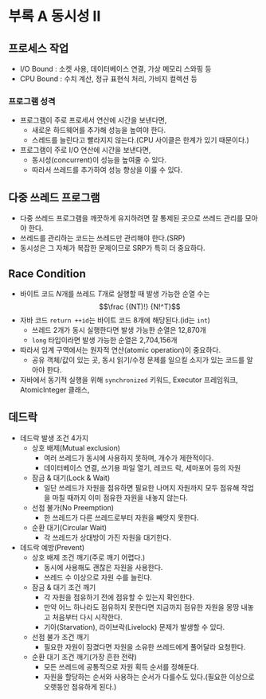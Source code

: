 # 부록 A 동시성 II

## 프로세스 작업
- I/O Bound : 소켓 사용, 데이터베이스 연결, 가상 메모리 스와핑 등
- CPU Bound : 수치 계산, 정규 표현식 처리, 가비지 컬렉션 등

### 프로그램 성격
- 프로그램이 주로 프로세서 연산에 시간을 보낸다면,
  - 새로운 하드웨어를 추가해 성능을 높여야 한다.
  - 스레드를 늘린다고 빨라지지 않는다.(CPU 사이클은 한계가 있기 때문이다.)
- 프로그램이 주로 I/O 연산에 시간을 보낸다면,
  - 동시성(concurrent)이 성능을 높여줄 수 있다.
  - 따라서 쓰레드를 추가하여 성능 향상을 이룰 수 있다.

## 다중 쓰레드 프로그램
- 다중 쓰레드 프로그램을 깨끗하게 유지하려면 잘 통제된 곳으로 쓰레드 관리를 모아야 한다.
- 쓰레드를 관리하는 코드는 쓰레드만 관리해야 한다.(SRP)
- 동시성은 그 자체가 복잡한 문제이므로 SRP가 특히 더 중요하다.

## Race Condition
- 바이트 코드 $N$개를 쓰레드 $T$개로 실행할 때 발생 가능한 순열 수는 $$\frac {(NT)!} {N!^T}$$
- 자바 코드 `return ++id`는 바이트 코드 8개에 해당된다.(id는 `int`)
  - 쓰레드 2개가 동시 실행한다면 발생 가능한 순열은 12,870개
  - `long` 타입이라면 발생 가능한 순열은 2,704,156개
- 따라서 임계 구역에서는 원자적 연산(atomic operation)이 중요하다.
  - 공유 객체/값이 있는 곳, 동시 읽기/수정 문제를 일으킬 소지가 있는 코드를 알아야 한다.
- 자바에서 동기적 실행을 위해 `synchronized` 키워드, Executor 프레임워크, AtomicInteger 클래스, 

## 데드락
- 데드락 발생 조건 4가지
  - 상호 배제(Mutual exclusion)
    - 여러 쓰레드가 동시에 사용하지 못하며, 개수가 제한적이다.
    - 데이터베이스 연결, 쓰기용 파일 열기, 레코드 락, 세마포어 등의 자원
  - 잠금 & 대기(Lock & Wait)
    - 일단 쓰레드가 자원을 점유하면 필요한 나머지 자원까지 모두 점유해 작업을 마칠 때까지 이미 점유한 자원을 내놓지 않는다.
  - 선점 불가(No Preemption)
    - 한 쓰레드가 다른 쓰레드로부터 자원을 빼앗지 못한다.
  - 순환 대기(Circular Wait)
    - 각 쓰레드가 상대방이 가진 자원을 대기한다.
- 데드락 예방(Prevent)
  - 상호 배제 조건 깨기(주로 깨기 어렵다.)
    - 동시에 사용해도 괜찮은 자원을 사용한다.
    - 쓰레드 수 이상으로 자원 수를 늘린다.
  - 잠금 & 대기 조건 깨기
    - 각 자원을 점유하기 전에 점유할 수 있는지 확인한다.
    - 만약 어느 하나라도 점유하지 못한다면 지금까지 점유한 자원을 몽땅 내놓고 처음부터 다시 시작한다.
    - 기아(Starvation), 라이브락(Livelock) 문제가 발생할 수 있다.
  - 선점 불가 조건 깨기
    - 필요한 자원이 잠겼다면 자원을 소유한 쓰레드에게 풀어달라 요청한다.
  - 순환 대기 조건 깨기(가장 흔한 전략)
    - 모든 쓰레드에 공통적으로 자원 획득 순서를 정해둔다.
    - 자원을 할당하는 순서와 사용하는 순서가 다를수도 있다.(필요한 이상으로 오랫동안 점유하게 된다.)
